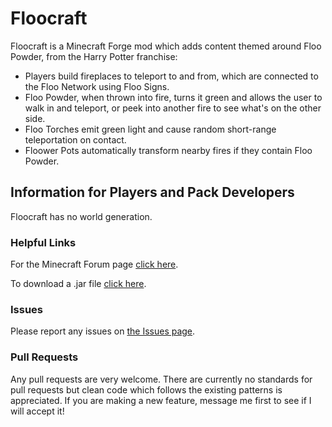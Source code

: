 # Floocraft
Floocraft is a Minecraft Forge mod which adds content themed around Floo Powder, from the Harry Potter franchise:
* Players build fireplaces to teleport to and from, which are connected to the Floo Network using Floo Signs.
* Floo Powder, when thrown into fire, turns it green and allows the user to walk in and teleport, or peek into another fire to see what's on the other side.
* Floo Torches emit green light and cause random short-range teleportation on contact.
* Floower Pots automatically transform nearby fires if they contain Floo Powder.

## Information for Players and Pack Developers
Floocraft has no world generation.

### Helpful Links
For the Minecraft Forum page [click here](http://www.minecraftforum.net/forums/mapping-and-modding/minecraft-mods/2225329-floocraft-teleport-like-harry-potter-last-update-8).

To download a .jar file [click here](https://minecraft.curseforge.com/projects/floocraft/files).
### Issues
Please report any issues on [the Issues page](https://github.com/fredtargaryen/Floocraft/issues).

### Pull Requests
Any pull requests are very welcome. There are currently no standards for pull requests but clean code which
follows the existing patterns is appreciated. If you are making a new feature, message me first to see
if I will accept it!